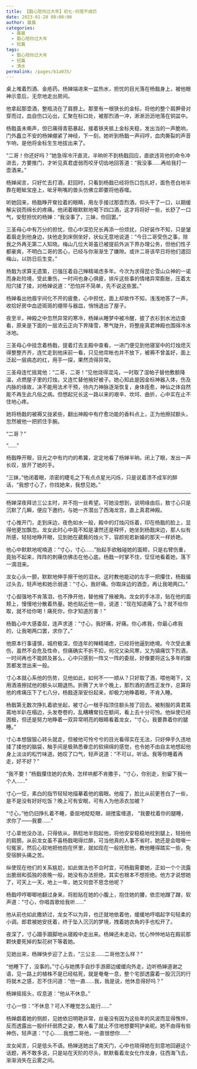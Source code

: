 ```yaml
---
title: 【戬心陪你过大年】初七·何悟不成匹
date: 2023-01-28 00:00:00
author: 晨晨
categories: 
  - 晨晨
  - 戬心陪你过大年
  - 短篇
tags: 
  - 戬心陪你过大年
  - 短篇
  - 清水
permalink: /pages/b1a035/
---
```


桌上堆着烈酒、金疮药。杨婵端进来一盆热水，担忧的目光落在杨戬身上，被他眼神示意后，无奈地走出房间。<!-- more -->

他拿起那壶酒，整瓶浇在了肩膀上。那里有一根狭长的金标，将他的整个肩胛骨对穿而过，血自伤口沁出，汇聚在标口处，被那烈酒一冲，淅淅沥沥地落在铜盆中。

杨戬虽未嘶声，但已痛得青筋暴起，接着铁夹抵上金标夹稳，发出当的一声脆响，门外矗立不安的杨婵绷紧了神经，下一刻，她听到杨戬一声闷哼，血肉撕裂的声音乍响，是他将金标生生地拔出来了。

“二哥！你还好吗？”她急得冷汗直流，半晌听不到杨戬回应，直欲违背他的命令冲进去，方要推门，才听见真君虚弱而咬牙切齿地回答道：“我没事……再给我打一壶酒来。”

杨婵闻言，只好忙去打酒，赶回时，只看到杨戬已经将伤口包扎好，面色苍白地半靠在睚眦宝座上，呲牙咧嘴的兽头仿佛立即要将他吞噬。

听她回来，杨戬睁开耷拉着的眼睛，用左手接过那壶烈酒，仰头干了一口，以期缓解尖锐而绵长的疼痛。他闭着眼默默地喝下四口酒，这才将将好一些，长舒了一口气，安慰担忧的杨婵：“我没事了，三妹，你回罢。”

三圣母心中有万分的担忧，但心中深恐兄长再添一份烦扰，只好装作不知，只是皱着眉走到他身边，扶他走到床侧坐好，状似无意地说道：“今日二哥受伤之事，除我之外再无第二人知晓。梅山几位大哥虽已被提前外派下界办理公务，但他们性子都豪爽，不明白二哥的苦心，已经与你渐渐生了嫌隙。或许二哥该早日将他们遣回梅山，以防日后生变。”

杨戬为求算无遗策，已强压着自己殚精竭虑多年。今次为求得昆仑雪山众神的一诺而身赴险境，受此重伤，一时间也身心俱疲，排斥这些事的情绪异常膨胀，压着太阳穴揉了揉，对杨婵说道：“恐怕并不简单，先不说这些罢。”

杨婵看出他眉宇间化不开的疲惫，心中担忧，面上却故作不知，浅浅地答了一声，收拾好房中血迹斑斑的绷带与器皿，悄悄退出了屋子。

夜至半，神殿之中忽然异常的寒冷，杨婵从睡梦中被冷醒，披了衣衫到水池边查看，原来是下面的一层浓云正向下界降雪，寒气陡升，将整座真君神殿也围得冷冰冰地。

三圣母心中挂念着杨戬，提着灯去主殿中查看，一进门便见到他寝室中的灯烛熄灭得整整齐齐，连忙走到他床前一看，只见他帘帐也并不放下，被褥不曾盖好，面上泛起一层病态的红，用手一探，果然烫得异常。

三圣母连忙摇晃他：“二哥，二哥！”见他烧得混沌，一时取了湿帕子替他敷额降温，点燃屋子里的灯烛，又连忙替他掖好被子。她心知此是因金标神器入体，伤及内脉的缘故，决不能用法术干预，待内力神脉逐渐恢复，身体痊愈，神仙之体自然能不再生此凡俗之病。但想起兄长这一路以来的艰辛、坎坷、曲折，心中实在止不住地心疼。

她将杨戬的被褥又拢紧些，翻出神殿中有疗愈功能的香料点上，正为他擦拭额头，忽然被他一把抓住手腕。

“二哥？”

“……”

杨戬睁开眼，目光之中有灼灼的希冀，定定地看了杨婵半晌，闭上了眼，发出一声长叹，放开了她的手。

“三妹，”他闭着眼，浓密的睫毛之下有点点星光闪烁，只是说着溃不成军的醉话，“我想寸心了，你找她来，我想见她。”

---

杨婵深夜拜访三公主时，并不抱一丝希望。可她没想到，说明缘由后，敖寸心只是沉默了几瞬，便应下邀约，与她一齐潜出了西海龙宫，直上真君神殿。

寸心推开门，走到床边，夜色如水一般，殿中的灯烛闪烁着，印在杨戬的脸上，显得他更加飘忽。龙女此时心中竟不知是凄然还是释怀，她坐到杨戬床边，那人似有所感，轻轻地睁开眼，见到她在葳蕤的烛火下，容颜宛若新婚的那天一样娇艳。

他心中默默地呢喃道：“寸心，寸心……”抬起手欲触碰她的面颊，只是右臂伤重，竟抬不起来，阵阵的刺痛仿佛击在他心底。杨戬一时掌不住，怔怔地看着她，落下一滴泪来。

龙女心头一颤，默默地伸手擦干他的泪水。这时教他能动的左手一把攥住，杨戬偏过头去，轻声地和她示弱道：“寸心，我好痛。你取床边的酒壶，再让我喝两口。”

寸心倔强地不肯落泪，也不挣开他，替他掖了掖被角。龙女的手冰凉，贴在他的面颊上，慢慢地分散着热量。她也贴近他一些，说道：“现在知道痛了么？就不给你取，就不给你喝！痛死你，你才知道厉害！”

杨戬心中大感委屈，连声求道：“寸心，我好痛，好痛。你心疼我，你最心疼我的，让我喝两口罢，求你了。”

他原本行事谨慎，城府极深，但连年的殚精竭虑，已经将他逼到绝境。今次受此重伤，虽然不会危及性命，但痛确实不折不扣，何况又染风寒，又为镇痛饮下烈酒，一时间再也不能顾及甚么，心中只感到一阵又一阵的委屈，好像要将这么多年的酸苦都发泄出来一般。

寸心本就心系他的伤势，见他如此，如何不一一顺从？只好取了酒，喂他喝下，又用酒液擦拭他的额头以期退热。折腾了大半个晚上，那烈酒的酒性正发作，总算将他的疼痛压下了七八分，杨戬逐渐安份起来，却极力地睁着眼，不肯入睡。

杨戬第无数次挣扎着欲坐起，被寸心一根手指顶住额头按了回去。被制服的真君蔫蔫地半趴在榻边，头发卷卷的，乱糟糟耷拉在额间，看上去十分可怜。他纵使已经困极，但还是努力地睁着一双异常明亮的眼睛看着龙女，“寸心，我要靠着你的腿睡。”

寸心本想狠狠心转头就走，但被他可怜兮兮的目光看得实在无法，只好伸手久违地揉了揉他的脑袋，触手间是极熟悉眷恋的软绵绵的感觉，也令她不由自主地想起他身上淡淡的松竹味道。她叹了口气，轻声说道：“不可以，听话。我等你睡着再走，好不好？”

“我不要！”杨戬攥住她的衣角，怎样哄都不肯撒手，“寸心，你别走，别留下我一个人……”

寸心一怔，素白的指节轻轻地描摹着他的眉眼。他瘦了，脸比从前更苍白了一些，是不是没有好好吃饭？晚上可有安眠，可有人为他添衣加被？

“寸心，”他仍旧挣扎着不睡，委屈地眨眨眼，胡搅蛮缠道， “我要枕着你的腿睡，求你了——我要……”

寸心拿他没办法，只得依从，熟稔地半抱起他，将他安安稳稳地枕到腿上，轻拍他的肩膀。从前龙女虽不喜杨戬喝得烂醉，可当他真的人事不省时，她还是会暗嗔一句冤家，然后心软地把他抱在怀里，就如现在一般抚慰他，教他睡得踏实一些，免受宿醉头痛之苦。

纵使现在他们的关系尴尬，如此做法也不合时宜，可杨戬需要她，正如一个个流露出脆弱和孤独的夜晚一般，她没有办法拒绝，其实也根本不想拒绝。他方才说想她了，可天上一天，地上一年，她又何尝不思念他呢？

杨戬哼哼唧唧地翻过身来，将脸贴在她的小腹上，抱住她的腰，依恋地蹭了蹭，软声道：“寸心，你唱首歌给我听……”

他从前也如此撒娇过，龙女不以为异，也迁就地依着他，缓缓地哼唱起字句轻柔的小调。郎君被她安抚着，终于坠入沉沉的梦境，拽着她衣角的手也松开了。

夜深了，寸心蹑手蹑脚地从寝殿中走出来。杨婵还未走动，忧心忡忡地站在殿前那颗快要死掉的梨花树下等着她。

见她出来，杨婵快步迎了上去，“三公主……二哥他怎么样？”

“他睡下了，没事的。”寸心与她携手自抄手游廊边缓缓向外走，边听杨婵道谢之语，见一路上的植株不是已经枯死，就是奄奄一息，整个宅邸透露着一股沉沉的行将就木之感，忍不住问道：“他一直……我，我是说，他休息得好吗？”

杨婵摇摇头，叹息道：“他从不休息。”

寸心一惊：“不休息？可人不睡觉怎么能行……”

杨婵觑着她的侧颜，见她依旧明艳非常，丝毫没有因为这些年的风波而显得憔悴，反而透露出一股纤纤弱质之姿，教人看了就止不住地想要呵护亲昵。她不由得有些神伤，轻声道：“寸心……我想二哥他，一直很想你……”

龙女闻言，只是低头不语。杨婵送她出了南天门，心中也晓得她在刻意地回避这个话题，再不敢多说，只是站在天阶的尽头，默默看着龙女化作龙身，往西海飞去，渐渐消失在云雾之间。
